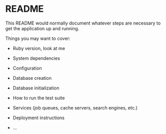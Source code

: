 # README

This README would normally document whatever steps are necessary to get the
application up and running.

Things you may want to cover:

* Ruby version, look at me

* System dependencies

* Configuration

* Database creation

* Database initialization

* How to run the test suite

* Services (job queues, cache servers, search engines, etc.)

* Deployment instructions

* ...

